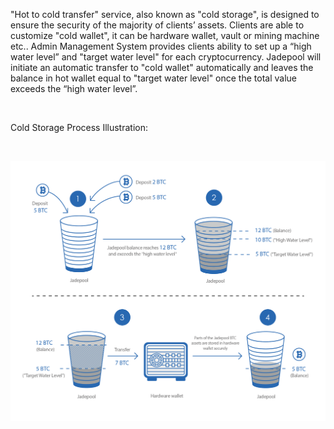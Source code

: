 "Hot to cold transfer" service, also known as "cold storage", is designed to ensure the security of the majority of clients’ assets. Clients are able to customize "cold wallet", it can be hardware wallet, vault or mining machine etc.. Admin Management System provides clients ability to set up a “high water level” and "target water level" for each cryptocurrency. Jadepool will initiate an automatic transfer to "cold wallet" automatically and leaves the balance in hot wallet equal to "target water level" once the total value exceeds the “high water level”. 

<br>

Cold Storage Process Illustration:

<br>

![](image/sweep.jpg)
